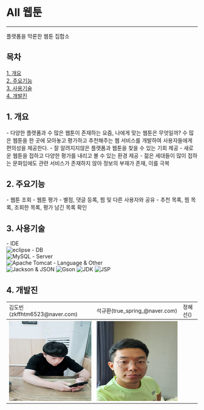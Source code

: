 # All 웹툰
------------------
플랫폼을 막론한 웹툰 집합소

## 목차
<a href="#1">1. 개요</a><br>
<a href="#2">2. 주요기능</a><br>
<a href="#3">3. 사용기술</a><br>
<a href="#4">4. 개발진</a><br>

<h2 id="1">1. 개요</h2>
- 다양한 플랫폼과 수 많은 웹툰이 존재하는 요즘, 나에게 맞는 웹툰은 무엇일까? 수 많은 웹툰을 한 곳에 모아놓고 평가하고 추천해주는 웹 서비스를 개발하여 사용자들에게 편의성을 제공한다.
  - 잘 알려지지않은 플랫폼과 웹툰을 찾을 수 있는 기회 제공
  - 새로운 웹툰을 접하고 다양한 평가를 내리고 볼 수 있는 환경 제공
  - 젊은 세대들이 많이 접하는 문화임에도 관련 서비스가 존재하지 않아 정보의 부재가 존재, 이를 극복
  
<h2 id="2">2. 주요기능</h2>
 - 웹툰 조회
 - 웹툰 평가
 - 별점, 댓글 등록, 찜 및 다른 사용자와 공유
 - 추천 목록, 찜 목록, 조회한 목록, 평가 남긴 목록 확인
 
<h2 id="3">3. 사용기술</h2>
 - IDE<br>
 <img src="https://user-images.githubusercontent.com/39155839/96409876-f5fa3100-1220-11eb-8424-4ae63207094c.jpg" width="324px" height="155px" title="이클립스" alt="eclipse"></img>
 - DB<br>
 <img src="https://img1.daumcdn.net/thumb/R1280x0/?scode=mtistory2&fname=https%3A%2F%2Fblog.kakaocdn.net%2Fdn%2FbBLVn5%2FbtqCQ31hFxc%2FOWrBnpuGJiMMQg9JnJAz3K%2Fimg.png" width="346px" height="210px" title="MySQL" alt="MySQL"></img>
 - Server<br>
 <img src="https://user-images.githubusercontent.com/39155839/96410394-cd266b80-1221-11eb-8cc1-355ce5642ce6.png" width="305px" height="165px" title="아파치 톰켓" alt="Apache Tomcat"></img>
 - Language & Other<br>
 <img src="https://www.logicbig.com/tutorials/misc/jackson/images/jackson.png" widht="310px" height="290px" title="JSON" alt="Jackson & JSON"></img>
 <img src="https://user-images.githubusercontent.com/39155839/96410197-7a4cb400-1221-11eb-9801-d1731636a39c.png" widht="378px" height="189px" title="Gson" alt="Gson"></img>
 <img src="https://user-images.githubusercontent.com/39155839/96410198-7ae54a80-1221-11eb-91e7-b36fe8943a11.jpg" widht="298px" height="169px" title="JDK" alt="JDK"></img>
 <img src="https://user-images.githubusercontent.com/39155839/96420264-4036de80-1230-11eb-9555-3309ea641db7.png" widht="378px" height="234px" title="JSP" alt="JSP"></img>
 
<h2 id="4">4. 개발진</h2>
<table>
  <tr>
    <td>김도빈(zkffhtm6523@naver.com)</td>
    <td>석규환(true_spring_@naver.com)</td>
    <td>정혜선()</td>
  </tr>
  <tr>
    <th><img src="https://github.com/truespring/Team_Project/blob/master/%ED%8C%80%20%ED%94%84%EB%A1%9C%EC%A0%9D%ED%8A%B8%20%EC%82%AC%EC%A7%84/%EA%B9%80%EB%8F%84%EB%B9%88.jpg?raw=true" width="250px" height="210px" title="김도빈" alt="김도빈"></img></th>
    <th><img src="https://github.com/truespring/Team_Project/blob/master/%ED%8C%80%20%ED%94%84%EB%A1%9C%EC%A0%9D%ED%8A%B8%20%EC%82%AC%EC%A7%84/%EC%84%9D%EA%B7%9C%ED%99%98.jpg?raw=true" width="250px" height="210px" title="석규환" alt="석규환"></img></th>
    <th><img src="" width="" height="" title="" alt=""></img></th>
  </tr>
